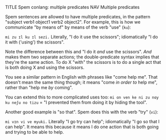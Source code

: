 TITLE Spem conlang: multiple predicates
NAV Multiple predicates

Spem sentences are allowed to have multiple predicates, in the pattern "subject verb1 object1 verb2 object2". For example, this is how we communicate "by means of" by means of the verb "use" (`ku`):

`mi zu ɪl ku ɪl sezi.` Literally, "I do it use the scissors"; idiomatically "I do it with ('using') the scissors".

Note the difference between this and "I do it *and* use the scissors". *And* makes them two separate actions; the double-predicate syntax implies that they're the same action. To do X "with" the scissors is to do a single act that is both doing X and using the scissors.

You see a similar pattern in English with phrases like "come help me". That doesn't mean the same thing though; it means "come *in order to* help me", rather than "help me *by* coming".

You can extend this to more complicated uses too: `mi ɑn ven ke ni zu nɑy ku neʃu no tizu` = "I prevented them from doing it by hiding the tool".

Another good example is "so that". Spem does this with the verb "try" (`vi`):

`mi vɪn vi ve myuki.` Literally "I go try can help"; idiomatically "I go so that I can help". It means this because it means I do one action that is both going and trying to be able to help.
